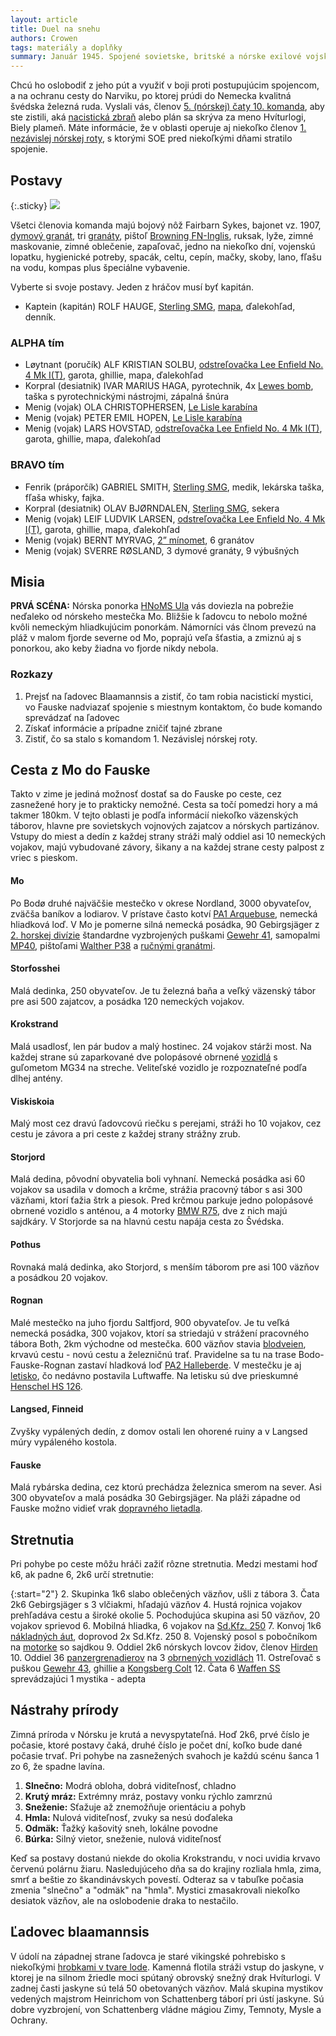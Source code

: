 ```yaml
---
layout: article
title: Duel na snehu
authors: Crowen
tags: materiály a doplňky
summary: Január 1945. Spojené sovietske, britské a nórske exilové vojská postupujú cez Finnmark ďalej do Nemeckom okupovaného Nórska. Britské SOE, Oddelenie pre zvláštne operácie, má informáciu, že nacistickí mystici Nebelwandler (Pútnici v hmle), hľadajú úkryt legendárneho draka Hvíturlogiho na svahoch ľadovca Blaamannsis.
---
```


Chcú ho oslobodiť z jeho pút a využiť v boji proti postupujúcim spojencom, a na ochranu cesty do Narviku, po ktorej prúdi do Nemecka kvalitná švédska železná ruda. Vyslali vás, členov [5. (nórskej) čaty 10. komanda](https://en.wikipedia.org/wiki/No._10_%28Inter-Allied%29_Commando#No._5_%28Norwegian%29_Troop), aby ste zistili, aká [nacistická zbraň](https://en.wikipedia.org/wiki/Wunderwaffe) alebo plán sa skrýva za meno Hvíturlogi, Biely plameň. Máte informácie, že v oblasti operuje aj niekoľko členov [1. nezávislej nórskej roty](https://en.wikipedia.org/wiki/Norwegian_Independent_Company_1), s ktorými SOE pred niekoľkými dňami stratilo spojenie.

## Postavy

{:.sticky}
![](duel-na-snehu-mapa.jpg)

Všetci členovia komanda majú bojový nôž Fairbarn Sykes, bajonet vz. 1907, [dymový granát](https://en.wikipedia.org/wiki/No_77_grenade), tri [granáty](https://en.wikipedia.org/wiki/Mills_bomb), pištoľ [Browning FN-Inglis](https://en.wikipedia.org/wiki/Browning_Hi-Power), ruksak, lyže, zimné maskovanie, zimné oblečenie, zapaľovač, jedno na niekoľko dní, vojenskú lopatku, hygienické potreby, spacák, celtu, cepín, mačky, skoby, lano, fľašu na vodu, kompas plus špeciálne vybavenie.

Vyberte si svoje postavy. Jeden z hráčov musí byť kapitán.

- Kaptein (kapitán) ROLF HAUGE, [Sterling SMG](https://en.wikipedia.org/wiki/Sterling_submachine_gun), [mapa](UK-NWE-Norway-8b.jpg), ďalekohľad, denník.

### ALPHA tím

- Løytnant (poručík) ALF KRISTIAN SOLBU, [odstreľovačka Lee Enfield No. 4 Mk I(T)](https://en.wikipedia.org/wiki/Lee%2525E2%252580%252593Enfield#Sniper_rifles), garota, ghillie, mapa, ďalekohľad
- Korpral (desiatnik) IVAR MARIUS HAGA, pyrotechnik, 4x [Lewes bomb](https://en.wikipedia.org/wiki/Lewes_bomb), taška s pyrotechnickými nástrojmi, zápalná šnúra
- Menig (vojak) OLA CHRISTOPHERSEN,  [Le Lisle karabína](https://en.wikipedia.org/wiki/De_Lisle_Carbine)
- Menig (vojak) PETER EMIL HOPEN,  [Le Lisle karabína](https://en.wikipedia.org/wiki/De_Lisle_Carbine)
- Menig (vojak) LARS HOVSTAD,  [odstreľovačka Lee Enfield No. 4 Mk I(T)](https://en.wikipedia.org/wiki/Lee%2525E2%252580%252593Enfield#Sniper_rifles), garota, ghillie, mapa, ďalekohľad

### BRAVO tím

- Fenrik (práporčík) GABRIEL SMITH, [Sterling SMG](https://en.wikipedia.org/wiki/Sterling_submachine_gun), medik, lekárska taška, fľaša whisky, fajka.
- Korpral (desiatnik) OLAV BJØRNDALEN, [Sterling SMG](https://en.wikipedia.org/wiki/Sterling_submachine_gun), sekera
- Menig (vojak) LEIF LUDVIK LARSEN,  [odstreľovačka Lee Enfield No. 4 Mk I(T)](https://en.wikipedia.org/wiki/Lee%2525E2%252580%252593Enfield#Sniper_rifles), garota, ghillie, mapa, ďalekohľad
- Menig (vojak) BERNT MYRVAG,  [2” mínomet](https://en.wikipedia.org/wiki/Two-inch_mortar), 6 granátov
- Menig (vojak) SVERRE RØSLAND, 3 dymové granáty, 9 výbušných

## Misia

__PRVÁ SCÉNA:__ Nórska ponorka [HNoMS Ula](https://en.wikipedia.org/wiki/HNoMS_Ula_%281943%29) vás doviezla na pobrežie neďaleko od nórskeho mestečka Mo. Bližšie k ľadovcu to nebolo možné kvôli nemeckým hliadkujúcim ponorkám. Námorníci vás člnom prevezú na pláž v malom fjorde severne od Mo, poprajú veľa šťastia, a zmiznú aj s ponorkou, ako keby žiadna vo fjorde nikdy nebola.

### Rozkazy

1. Prejsť na ľadovec Blaamannsis a zistiť, čo tam robia nacistickí mystici, vo Fauske nadviazať spojenie s miestnym kontaktom, čo bude komando sprevádzať na ľadovec
2. Získať informácie a prípadne zničiť tajné zbrane
3. Zistiť, čo sa stalo s komandom 1. Nezávislej nórskej roty.

## Cesta z Mo do Fauske

Takto v zime je jediná možnosť dostať sa do Fauske po ceste, cez zasnežené hory je to prakticky nemožné. Cesta sa točí pomedzi hory a má takmer 180km. V tejto oblasti je podľa informácií niekoľko väzenských táborov, hlavne pre sovietskych vojnových zajatcov a nórskych partizánov. Vstupy do miest a dedín z každej strany stráži malý oddiel asi 10 nemeckých vojakov, majú vybudované závory, šikany a na každej strane cesty palpost z vriec s pieskom.

#### Mo
Po Bodø druhé najväčšie mestečko v okrese Nordland, 3000 obyvateľov, zväčša baníkov a lodiarov. V prístave často kotví [PA1 Arquebuse](https://en.wikipedia.org/wiki/Flower-class_corvette), nemecká hliadková loď. V Mo je pomerne silná nemecká posádka, 90 Gebirgsjäger z [2. horskej divízie](https://en.wikipedia.org/wiki/2nd_Mountain_Division_(Wehrmacht)) štandardne vyzbrojených puškami [Gewehr 41](https://en.wikipedia.org/wiki/Gewehr_41), samopalmi [MP40](https://en.wikipedia.org/wiki/MP_40), pištoľami [Walther P38](https://en.wikipedia.org/wiki/Walther_P38) a [ručnými granátmi](https://en.wikipedia.org/w/index.php?title%253DStielhandgranate%2526useskin%253Dvector#Model_1943).

#### Storfosshei
Malá dedinka, 250 obyvateľov. Je tu železná baňa a veľký väzenský tábor pre asi 500 zajatcov, a posádka 120 nemeckých vojakov.

#### Krokstrand
Malá usadlosť, len pár budov a malý hostinec. 24 vojakov stárži most. Na každej strane sú zaparkované dve polopásové obrnené [vozidlá](https://en.wikipedia.org/wiki/Sd.Kfz._250) s guľometom MG34 na streche. Veliteľské vozidlo je rozpoznateľné podľa dlhej antény.

#### Viskiskoia
Malý most cez dravú ľadovcovú riečku s perejami, stráži ho 10 vojakov, cez cestu je závora a pri ceste z každej strany strážny zrub.

#### Storjord
Malá dedina, pôvodní obyvatelia boli vyhnaní. Nemecká posádka asi 60 vojakov sa usadila v domoch a krčme, strážia pracovný tábor s asi 300 väzňami, ktorí ťažia štrk a piesok. Pred krčmou parkuje jedno polopásové obrnené vozidlo s anténou, a 4 motorky [BMW R75](https://en.wikipedia.org/wiki/BMW_R75), dve z nich majú sajdkáry. V Storjorde sa na hlavnú cestu napája cesta zo Švédska.

#### Pothus
Rovnaká malá dedinka, ako Storjord, s menším táborom pre asi 100 väzňov a posádkou 20 vojakov.

#### Rognan
Malé mestečko na juho fjordu Saltfjord, 900 obyvateľov. Je tu veľká nemecká posádka, 300 vojakov, ktorí sa striedajú v strážení pracovného tábora Both, 2km východne od mestečka. 600 väzňov stavia [blodveien](https://en.wikipedia.org/wiki/Blood_Road), krvavú cestu - novú cestu a železničnú trať. Pravidelne sa tu na trase Bodo-Fauske-Rognan zastaví hladková loď [PA2 Halleberde](https://en.wikipedia.org/wiki/German_patrol_boat_PA_2). V mestečku je aj [letisko](https://en.wikipedia.org/wiki/Rognan_Airport), čo nedávno postavila Luftwaffe. Na letisku sú dve prieskumné [Henschel HS 126](https://en.wikipedia.org/wiki/Henschel_Hs_126).

#### Langsed, Finneid
Zvyšky vypálených dedín, z domov ostali len ohorené ruiny a v Langsed múry vypáleného kostola.

#### Fauske
Malá rybárska dedina, cez ktorú prechádza železnica smerom na sever. Asi 300 obyvateľov a malá posádka 30 Gebirgsjäger. Na pláži západne od Fauske možno vidieť vrak [dopravného lietadla](https://en.wikipedia.org/wiki/Dornier_Do_26).

## Stretnutia

Pri pohybe po ceste môžu hráči zažiť rôzne stretnutia. Medzi mestami hoď k6, ak padne 6, 2k6 určí stretnutie:

{:start="2"}
2. Skupinka 1k6 slabo oblečených väzňov, ušli z tábora
3. Čata 2k6 Gebirgsjäger s 3 vlčiakmi, hľadajú väzňov
4. Hustá rojnica vojakov prehľadáva cestu a široké okolie
5. Pochodujúca skupina asi 50 väzňov, 20 vojakov sprievod
6. Mobilná hliadka, 6 vojakov na [Sd.Kfz. 250](https://en.wikipedia.org/wiki/Sd.Kfz._250)
7. Konvoj 1k6 [nákladných áut](https://en.wikipedia.org/wiki/Mercedes-Benz_L3000), doprovod 2x Sd.Kfz. 250
8. Vojenský posol s pobočníkom na [motorke](https://en.wikipedia.org/wiki/BMW_R75) so sajdkou
9. Oddiel 2k6 nórskych lovcov židov, členov [Hirden](https://en.wikipedia.org/wiki/Hirden?wprov%253Dsfla1)
10. Oddiel 36 [panzergrenadierov](https://en.wikipedia.org/wiki/Panzergrenadier?wprov%253Dsfla1) na 3 [obrnených vozidlách](https://en.wikipedia.org/wiki/Sd.Kfz._251?wprov%253Dsfla1)
11. Ostreľovač s puškou [Gewehr 43](https://en.wikipedia.org/wiki/Gewehr_43), ghillie a [Kongsberg Colt](https://en.wikipedia.org/wiki/Kongsberg_Colt)
12. Čata 6 [Waffen SS](https://en.wikipedia.org/wiki/Waffen-SS) sprevádzajúci 1 mystika - adepta

## Nástrahy prírody

Zimná príroda v Nórsku je krutá a nevyspytateľná. Hoď 2k6, prvé číslo je počasie, ktoré postavy čaká, druhé číslo je počet dní, koľko bude dané počasie trvať. Pri pohybe na zasnežených svahoch je každú scénu šanca 1 zo 6, že spadne lavína.

1. __Slnečno:__ Modrá obloha, dobrá viditeľnosť, chladno 
2. __Krutý mráz:__ Extrémny mráz, postavy vonku rýchlo zamrznú 
3. __Sneženie:__ Sťažuje až znemožňuje orientáciu a pohyb 
4. __Hmla:__ Nulová viditeľnosť, zvuky sa nesú doďaleka 
5. __Odmäk:__ Ťažký kašovitý sneh, lokálne povodne 
6. __Búrka:__ Silný vietor, sneženie, nulová viditeľnosť 

Keď sa postavy  dostanú niekde do okolia Krokstrandu, v noci uvidia krvavo červenú polárnu žiaru. Nasledujúceho dňa sa do krajiny rozliala hmla, zima, smrť a beštie zo škandinávskych povestí. Odteraz sa v tabuľke počasia zmenia "slnečno" a "odmäk" na "hmla". Mystici zmasakrovali niekoľko desiatok väzňov, ale na oslobodenie draka to nestačilo.

## Ľadovec blaamannsis

V údolí na západnej strane ľadovca je staré vikingské pohrebisko s niekoľkými [hrobkami v tvare lode](https://en.wikipedia.org/wiki/Stone_ship). Kamenná flotila stráži vstup do jaskyne, v ktorej je na silnom žriedle moci spútaný obrovský snežný drak Hvíturlogi. V zadnej časti jaskyne sú telá 50 obetovaných väzňov. Malá skupina mystikov vedených majstrom Heinrichom von Schattenberg táborí pri ústí jaskyne. Sú dobre vyzbrojení, von Schattenberg vládne mágiou Zimy, Temnoty, Mysle a Ochrany.

<!-- wikipedia preview -->
<script src="https://unpkg.com/wikipedia-preview@1.8.0/dist/wikipedia-preview.production.js"></script>
<script type="text/javascript">
    wikipediaPreview.init({
        popupContainer: document.querySelector('.mainframe'),
        detectLinks: true
    })
</script>
<style>
    .wikipediapreview-body p {
        font: inherit;
        font-family: 'Source Sans Pro', sans-serif;
        color: inherit;
        text-align: left;
    }
</style>
